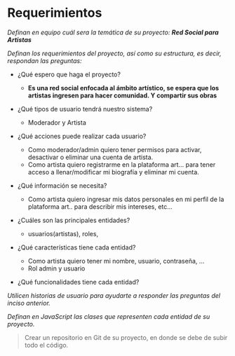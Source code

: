 
# Requerimientos
 _Definan en equipo cuál sera la temática de su proyecto: **Red Social para Artistas**_

_Definan los requerimientos del proyecto, así como su estructura, es decir, respondan las preguntas:_

- ¿Qué espero que haga el proyecto?
  * **Es una red social enfocada al ámbito artístico, se espera que los artistas ingresen para hacer comunidad. Y compartir sus obras**


- ¿Qué tipos de usuario tendrá nuestro sistema?
   * Moderador y Artista

- ¿Qué acciones puede realizar cada usuario?
   * Como moderador/admin quiero tener permisos para activar, desactivar o eliminar una cuenta de artista.
   * Como artista quiero registrarme en la plataforma art... para tener acceso a llenar/modificar mi biografía y eliminar mi cuenta.

- ¿Qué información se necesita?
   * Como artista quiero ingresar mis datos personales en mi perfil de la plataforma art.. para describir mis intereses, etc...

- ¿Cuáles son las principales entidades?
    * usuarios(artistas), roles, 

- ¿Qué características tiene cada entidad?
    * Como artista quiero tener mi nombre, usuario, contraseña, ...
    * Rol admin y usuario

- ¿Qué funcionalidades tiene cada entidad?


_Utilicen historias de usuario para ayudarte a responder las preguntas del inciso anterior._

_Definan en JavaScript las clases que representen cada entidad de su proyecto._

> Crear un repositorio en Git de su proyecto, en donde se debe de subir todo el código.
